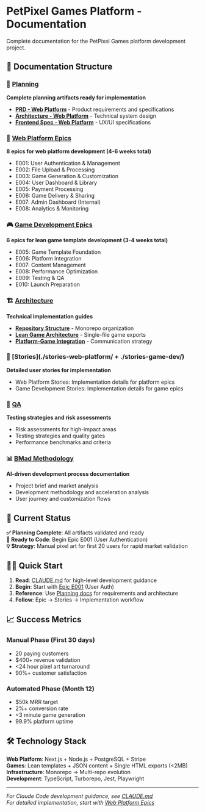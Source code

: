 # PetPixel Games Platform - Documentation

Complete documentation for the PetPixel Games platform development project.

## 📁 Documentation Structure

### 🎯 [Planning](./planning/)
**Complete planning artifacts ready for implementation**
- **[PRD - Web Platform](./planning/prd-web-platform.md)** - Product requirements and specifications
- **[Architecture - Web Platform](./planning/architecture-web-platform.md)** - Technical system design
- **[Frontend Spec - Web Platform](./planning/frontend-spec-web-platform.md)** - UX/UI specifications

### 🚀 [Web Platform Epics](./epics-web-platform/)
**8 epics for web platform development (4-6 weeks total)**
- E001: User Authentication & Management
- E002: File Upload & Processing  
- E003: Game Generation & Customization
- E004: User Dashboard & Library
- E005: Payment Processing
- E006: Game Delivery & Sharing
- E007: Admin Dashboard (Internal)
- E008: Analytics & Monitoring

### 🎮 [Game Development Epics](./epics-game-dev/)
**6 epics for lean game template development (3-4 weeks total)**
- E005: Game Template Foundation
- E006: Platform Integration
- E007: Content Management
- E008: Performance Optimization
- E009: Testing & QA
- E010: Launch Preparation

### 🏗️ [Architecture](./architecture/)
**Technical implementation guides**
- **[Repository Structure](./architecture/repo-structure-guide.md)** - Monorepo organization
- **[Lean Game Architecture](./architecture/lean-game-architecture.md)** - Single-file game exports
- **[Platform-Game Integration](./architecture/platform-game-integration.md)** - Communication strategy

### 📝 [Stories](./stories-web-platform/ + ./stories-game-dev/)
**Detailed user stories for implementation**
- Web Platform Stories: Implementation details for platform epics
- Game Development Stories: Implementation details for game epics

### 🧪 [QA](./qa/)
**Testing strategies and risk assessments**
- Risk assessments for high-impact areas
- Testing strategies and quality gates
- Performance benchmarks and criteria

### 📊 [BMad Methodology](./bmad/)
**AI-driven development process documentation**
- Project brief and market analysis
- Development methodology and acceleration analysis
- User journey and customization flows

## 🎯 Current Status

**✅ Planning Complete**: All artifacts validated and ready  
**🚀 Ready to Code**: Begin Epic E001 (User Authentication)  
**💡 Strategy**: Manual pixel art for first 20 users for rapid market validation  

## 🏃‍♂️ Quick Start

1. **Read**: [CLAUDE.md](../CLAUDE.md) for high-level development guidance
2. **Begin**: Start with [Epic E001](./epics-web-platform/epic-e001-user-auth.md) (User Auth)
3. **Reference**: Use [Planning docs](./planning/) for requirements and architecture
4. **Follow**: Epic → Stories → Implementation workflow

## 📈 Success Metrics

### Manual Phase (First 30 days)
- 20 paying customers
- $400+ revenue validation
- <24 hour pixel art turnaround
- 90%+ customer satisfaction

### Automated Phase (Month 12)
- $50k MRR target
- 2%+ conversion rate
- <3 minute game generation
- 99.9% platform uptime

## 🛠️ Technology Stack

**Web Platform**: Next.js + Node.js + PostgreSQL + Stripe  
**Games**: Lean templates + JSON content + Single HTML exports (<2MB)  
**Infrastructure**: Monorepo → Multi-repo evolution  
**Development**: TypeScript, Turborepo, Jest, Playwright  

---

*For Claude Code development guidance, see [CLAUDE.md](../CLAUDE.md)*  
*For detailed implementation, start with [Web Platform Epics](./epics-web-platform/)*